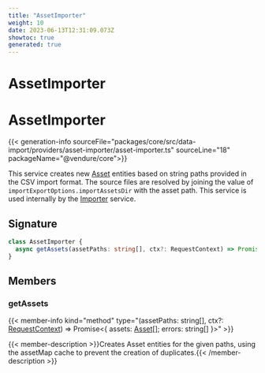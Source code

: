 ```yaml
---
title: "AssetImporter"
weight: 10
date: 2023-06-13T12:31:09.073Z
showtoc: true
generated: true
---
```

<!-- This file was generated from the Vendure source. Do not modify. Instead, re-run the "docs:build" script -->

# AssetImporter
<div class="symbol">


# AssetImporter

{{< generation-info sourceFile="packages/core/src/data-import/providers/asset-importer/asset-importer.ts" sourceLine="18" packageName="@vendure/core">}}

This service creates new <a href='/typescript-api/entities/asset#asset'>Asset</a> entities based on string paths provided in the CSV
import format. The source files are resolved by joining the value of `importExportOptions.importAssetsDir`
with the asset path. This service is used internally by the <a href='/typescript-api/import-export/importer#importer'>Importer</a> service.

## Signature

```TypeScript
class AssetImporter {
  async getAssets(assetPaths: string[], ctx?: RequestContext) => Promise<{ assets: Asset[]; errors: string[] }>;
}
```
## Members

### getAssets

{{< member-info kind="method" type="(assetPaths: string[], ctx?: <a href='/typescript-api/request/request-context#requestcontext'>RequestContext</a>) => Promise&#60;{ assets: <a href='/typescript-api/entities/asset#asset'>Asset</a>[]; errors: string[] }&#62;"  >}}

{{< member-description >}}Creates Asset entities for the given paths, using the assetMap cache to prevent the
creation of duplicates.{{< /member-description >}}


</div>
